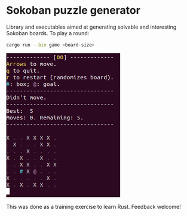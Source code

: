 # Sokoban puzzle generator

Library and executables aimed at generating solvable and interesting Sokoban boards.
To play a round:

```sh
cargo run --bin game <board-size>
```

![Sokoban on CLI](example.gif)

This was done as a training exercise to learn Rust. Feedback welcome!